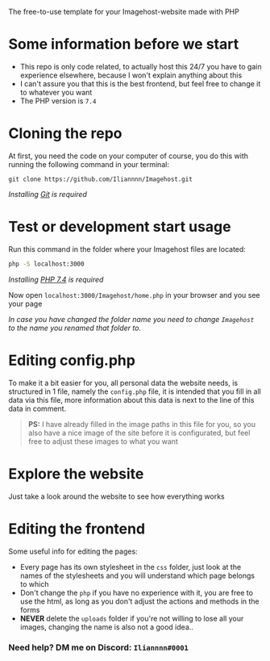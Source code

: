 The free-to-use template for your Imagehost-website made with PHP

# Some information before we start

- This repo is only code related, to actually host this 24/7 you have to gain experience elsewhere, because I won't explain anything about this
- I can't assure you that this is the best frontend, but feel free to change it to whatever you want
- The PHP version is `7.4`

# Cloning the repo
At first, you need the code on your computer of course, you do this with running the following command in your terminal:
```
git clone https://github.com/Iliannnn/Imagehost.git
```
*Installing [Git](https://git-scm.com/) is required*

# Test or development start usage

Run this command in the folder where your Imagehost files are located:

```bash
php -S localhost:3000
```
*Installing [PHP 7.4](https://php.net/download#php-7.4) is required*

Now open `localhost:3000/Imagehost/home.php` in your browser and you see your page

*In case you have changed the folder name you need to change `Imagehost` to the name you renamed that folder to.*

# Editing config.php

To make it a bit easier for you, all personal data the website needs, is structured in 1 file, namely the `config.php` file, it is intended that you fill in all data via this file, more information about this data is next to the line of this data in comment.

> **PS:** I have already filled in the image paths in this file for you, so you also have a nice image of the site before it is configurated, but feel free to adjust these images to what you want

# Explore the website

Just take a look around the website to see how everything works

# Editing the frontend

Some useful info for editing the pages:
- Every page has its own stylesheet in the `css` folder, just look at the names of the stylesheets and you will understand which page belongs to which
- Don't change the `php` if you have no experience with it, you are free to use the html, as long as you don't adjust the actions and methods in the forms
- **NEVER** delete the `uploads` folder if you're not willing to lose all your images, changing the name is also not a good idea..

### Need help? DM me on Discord: `Iliannnn#0001`

